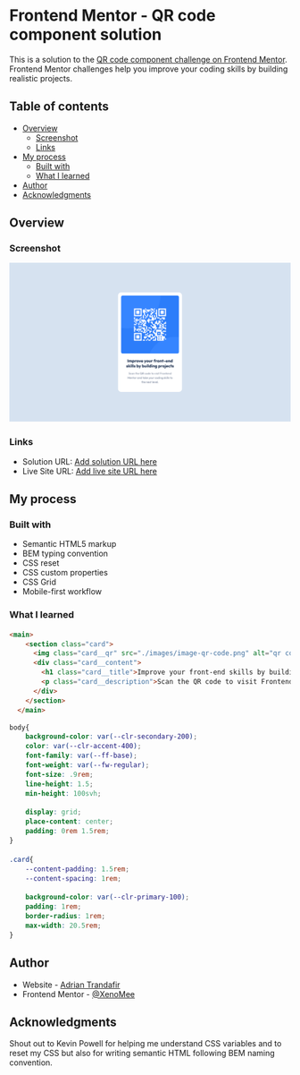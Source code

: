 # Frontend Mentor - QR code component solution

This is a solution to the [QR code component challenge on Frontend Mentor](https://www.frontendmentor.io/challenges/qr-code-component-iux_sIO_H). Frontend Mentor challenges help you improve your coding skills by building realistic projects. 

## Table of contents

- [Overview](#overview)
  - [Screenshot](#screenshot)
  - [Links](#links)
- [My process](#my-process)
  - [Built with](#built-with)
  - [What I learned](#what-i-learned)
- [Author](#author)
- [Acknowledgments](#acknowledgments)

## Overview

### Screenshot

![desktopVersion](./images/QR_Code_Screenshot.png)

### Links

- Solution URL: [Add solution URL here](https://github.com/XenoMee/QR-Code)
- Live Site URL: [Add live site URL here](https://xenomee.github.io/QR-Code/)

## My process

### Built with

- Semantic HTML5 markup
- BEM typing convention
- CSS reset
- CSS custom properties
- CSS Grid
- Mobile-first workflow

### What I learned

```html
<main>
    <section class="card">
      <img class="card__qr" src="./images/image-qr-code.png" alt="qr code">
      <div class="card__content">
        <h1 class="card__title">Improve your front-end skills by building projects</h1>
        <p class="card__description">Scan the QR code to visit Frontend Mentor and take your coding skills to the next level.</p>
      </div>
    </section>
  </main>
```
```css
body{
    background-color: var(--clr-secondary-200);
    color: var(--clr-accent-400);
    font-family: var(--ff-base);
    font-weight: var(--fw-regular);
    font-size: .9rem;
    line-height: 1.5;
    min-height: 100svh;

    display: grid;
    place-content: center;
    padding: 0rem 1.5rem;
}

.card{
    --content-padding: 1.5rem;
    --content-spacing: 1rem;

    background-color: var(--clr-primary-100);
    padding: 1rem;
    border-radius: 1rem;
    max-width: 20.5rem;
}
```

## Author

- Website - [Adrian Trandafir](https://xenomee.github.io/Adrian-Trandafir/)
- Frontend Mentor - [@XenoMee](https://www.frontendmentor.io/profile/XenoMee)

## Acknowledgments

Shout out to Kevin Powell for helping me understand CSS variables and to reset my CSS but also for writing semantic HTML following BEM naming convention.
